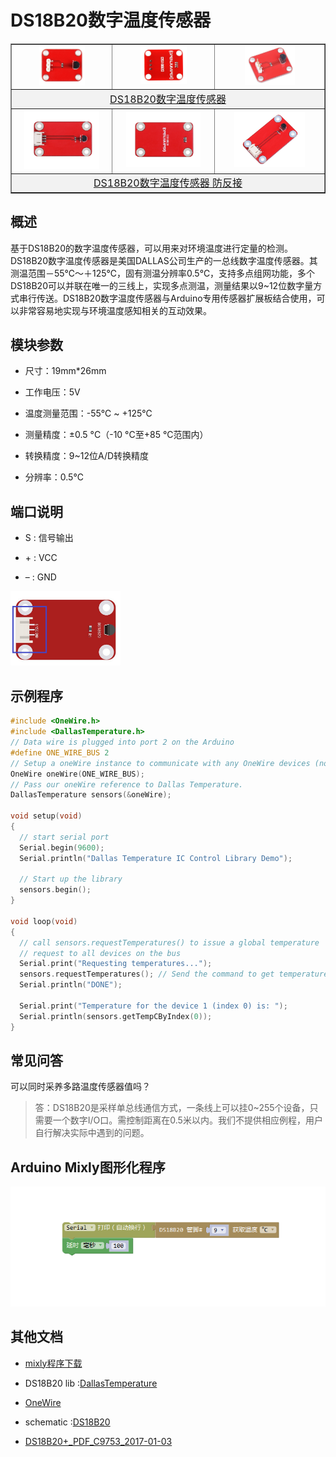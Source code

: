 # DS18B20数字温度传感器

<table border="1">
<tr>
  <td align="center"><img src="../img/OJFF35/01.jpg" width=50% /></td>
  <td align="center"><img src="../img/OJFF35/02.jpg" width=50% /></td>
  <td align="center"><img src="../img/OJFF35/03.jpg" width=50% /></td>
</tr>
<tr>
  <td style="background-color:rgb(232,232,232,0.5) "colspan="3" align="center"> <a href="https://item.taobao.com/item.htm?id=537606850488"><font style="font-size:16px">DS18B20数字温度传感器</font></a> </td>
</tr>

<tr>
  <td align="center"><img src="../img/OJFF35/04.jpg" width=82% /></td>
  <td align="center"><img src="../img/OJFF35/05.jpg" width=80% /></td>
  <td align="center"><img src="../img/OJFF35/06.jpg" width=70% /></td>
</tr>
<tr>
  <td style="background-color:rgb(232,232,232,0.5)" colspan="3" align="center"><a href="https://item.taobao.com/item.htm?id=592197763443"><font style="font-size:16px">DS18B20数字温度传感器 防反接</font></a></td>
</tr>
</table>

## 概述

基于DS18B20的数字温度传感器，可以用来对环境温度进行定量的检测。DS18B20数字温度传感器是美国DALLAS公司生产的一总线数字温度传感器。其测温范围－55℃～＋125℃，固有测温分辨率0.5℃，支持多点组网功能，多个DS18B20可以并联在唯一的三线上，实现多点测温，测量结果以9~12位数字量方式串行传送。DS18B20数字温度传感器与Arduino专用传感器扩展板结合使用，可以非常容易地实现与环境温度感知相关的互动效果。



## 模块参数

+ 尺寸：19mm*26mm

+ 工作电压：5V

+ 温度测量范围：-55℃ ~ +125℃

+ 测量精度：±0.5 °C（-10 °C至+85 °C范围内）

+ 转换精度：9~12位A/D转换精度

+ 分辨率：0.5℃

## 端口说明

+ S : 信号输出

+ \+ : VCC

+ – : GND
  
<img src="../img/OJFF35/07.jpg" width=35% />

## 示例程序

```C++
#include <OneWire.h>
#include <DallasTemperature.h>
// Data wire is plugged into port 2 on the Arduino
#define ONE_WIRE_BUS 2
// Setup a oneWire instance to communicate with any OneWire devices (not just Maxim/Dallas temperature ICs)
OneWire oneWire(ONE_WIRE_BUS);
// Pass our oneWire reference to Dallas Temperature. 
DallasTemperature sensors(&oneWire);

void setup(void)
{
  // start serial port
  Serial.begin(9600);
  Serial.println("Dallas Temperature IC Control Library Demo");

  // Start up the library
  sensors.begin();
}

void loop(void)
{ 
  // call sensors.requestTemperatures() to issue a global temperature 
  // request to all devices on the bus
  Serial.print("Requesting temperatures...");
  sensors.requestTemperatures(); // Send the command to get temperatures
  Serial.println("DONE");

  Serial.print("Temperature for the device 1 (index 0) is: ");
  Serial.println(sensors.getTempCByIndex(0));  
}
```

## 常见问答

可以同时采养多路温度传感器值吗？

> 答：DS18B20是采样单总线通信方式，一条线上可以挂0~255个设备，只需要一个数字I/O口。需控制距离在0.5米以内。我们不提供相应例程，用户自行解决实际中遇到的问题。

## Arduino Mixly图形化程序

![](../img/OJFF35/08.png)

## 其他文档

+ [mixly程序下载](http://download.openjumper.cn/mixly/ds18b20.mix)

+ DS18B20 lib :[DallasTemperature](http://openjumper.cn/wp-content/uploads/2012/08/DallasTemperature.zip)

+ [OneWire](http://openjumper.cn/wp-content/uploads/2012/08/OneWire.zip)

+ schematic :[DS18B20](http://openjumper.cn/wp-content/uploads/2012/08/DS18B20.pdf)

+ [DS18B20+_PDF_C9753_2017-01-03](http://openjumper.cn/wp-content/uploads/2012/08/DS18B20-_PDF_C9753_2017-01-03.pdf)

